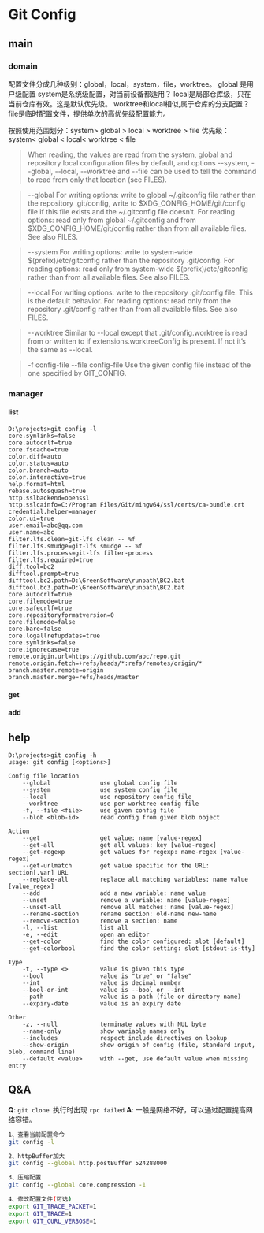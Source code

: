 # Git Config

## main
### domain

配置文件分成几种级别：global，local，system，file，worktree。
global 是用户级配置
system是系统级配置，对当前设备都适用？
local是局部仓库级，只在当前仓库有效。这是默认优先级。
worktree和local相似,属于仓库的分支配置？
file是临时配置文件，提供单次的高优先级配置能力。

按照使用范围划分：system> global > local > worktree > file
优先级： system< global <  local< worktree <  file


> When reading, the values are read from the system, global and repository local configuration files by default, and options --system, --global, --local, --worktree and --file <filename> can be used to tell the command to read from only that location (see FILES).



> --global
For writing options: write to global ~/.gitconfig file rather than the repository .git/config, write to $XDG_CONFIG_HOME/git/config file if this file exists and the ~/.gitconfig file doesn’t.
For reading options: read only from global ~/.gitconfig and from $XDG_CONFIG_HOME/git/config rather than from all available files.
See also FILES.

> --system
For writing options: write to system-wide $(prefix)/etc/gitconfig rather than the repository .git/config.
For reading options: read only from system-wide $(prefix)/etc/gitconfig rather than from all available files.
See also FILES.

> --local
For writing options: write to the repository .git/config file. This is the default behavior.
For reading options: read only from the repository .git/config rather than from all available files.
See also FILES.

> --worktree
Similar to --local except that .git/config.worktree is read from or written to if extensions.worktreeConfig is present. If not it’s the same as --local.

> -f config-file
> --file config-file
Use the given config file instead of the one specified by GIT_CONFIG.


### manager
#### list

```
D:\projects>git config -l
core.symlinks=false
core.autocrlf=true
core.fscache=true
color.diff=auto
color.status=auto
color.branch=auto
color.interactive=true
help.format=html
rebase.autosquash=true
http.sslbackend=openssl
http.sslcainfo=C:/Program Files/Git/mingw64/ssl/certs/ca-bundle.crt
credential.helper=manager
color.ui=true
user.email=abc@qq.com
user.name=abc
filter.lfs.clean=git-lfs clean -- %f
filter.lfs.smudge=git-lfs smudge -- %f
filter.lfs.process=git-lfs filter-process
filter.lfs.required=true
diff.tool=bc2
difftool.prompt=true
difftool.bc2.path=D:\GreenSoftware\runpath\BC2.bat
difftool.bc3.path=D:\GreenSoftware\runpath\BC2.bat
core.autocrlf=true
core.filemode=true
core.safecrlf=true
core.repositoryformatversion=0
core.filemode=false
core.bare=false
core.logallrefupdates=true
core.symlinks=false
core.ignorecase=true
remote.origin.url=https://github.com/abc/repo.git
remote.origin.fetch=+refs/heads/*:refs/remotes/origin/*
branch.master.remote=origin
branch.master.merge=refs/heads/master
```

#### get
#### add

## help
```
D:\projects>git config -h
usage: git config [<options>]

Config file location
    --global              use global config file
    --system              use system config file
    --local               use repository config file
    --worktree            use per-worktree config file
    -f, --file <file>     use given config file
    --blob <blob-id>      read config from given blob object

Action
    --get                 get value: name [value-regex]
    --get-all             get all values: key [value-regex]
    --get-regexp          get values for regexp: name-regex [value-regex]
    --get-urlmatch        get value specific for the URL: section[.var] URL
    --replace-all         replace all matching variables: name value [value_regex]
    --add                 add a new variable: name value
    --unset               remove a variable: name [value-regex]
    --unset-all           remove all matches: name [value-regex]
    --rename-section      rename section: old-name new-name
    --remove-section      remove a section: name
    -l, --list            list all
    -e, --edit            open an editor
    --get-color           find the color configured: slot [default]
    --get-colorbool       find the color setting: slot [stdout-is-tty]

Type
    -t, --type <>         value is given this type
    --bool                value is "true" or "false"
    --int                 value is decimal number
    --bool-or-int         value is --bool or --int
    --path                value is a path (file or directory name)
    --expiry-date         value is an expiry date

Other
    -z, --null            terminate values with NUL byte
    --name-only           show variable names only
    --includes            respect include directives on lookup
    --show-origin         show origin of config (file, standard input, blob, command line)
    --default <value>     with --get, use default value when missing entry
```

## Q&A

**Q**: `git clone `执行时出现 `rpc failed`
**A**: 一般是网络不好，可以通过配置提高网络容错。

``` bash
1、查看当前配置命令
git config -l

2、httpBuffer加大
git config --global http.postBuffer 524288000

3、压缩配置
git config --global core.compression -1

4、修改配置文件(可选)
export GIT_TRACE_PACKET=1
export GIT_TRACE=1
export GIT_CURL_VERBOSE=1
```